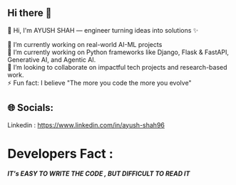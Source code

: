 ## Hi there 👋

👋 Hi, I'm AYUSH SHAH — engineer turning ideas into solutions ✨

🔭 I’m currently working on real-world AI-ML projects <br />
🌱 I’m currently working on Python frameworks like Django, Flask & FastAPI, Generative AI, and Agentic AI.<br />
👯 I’m looking to collaborate on impactful tech projects and research-based work.<br />
⚡ Fun fact: I believe "The more you code the more you evolve"<br />

## 🌐 Socials:
Linkedin : https://www.linkedin.com/in/ayush-shah96

# Developers Fact : 

<b><i>IT's EASY TO WRITE THE CODE , BUT DIFFICULT TO READ IT
 
